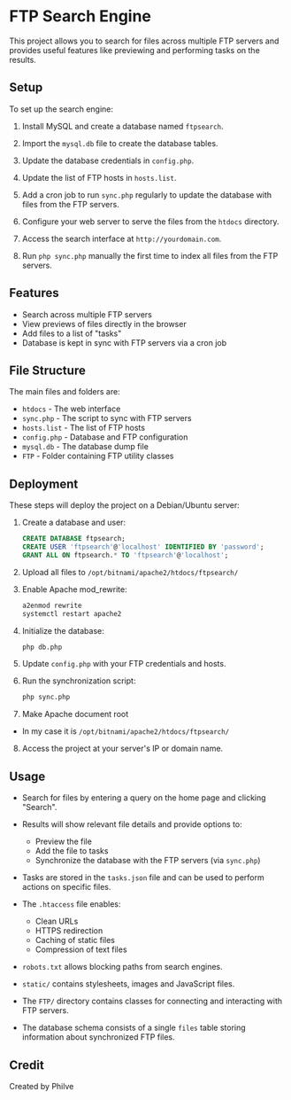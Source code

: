 # FTP Search Engine

This project allows you to search for files across multiple FTP servers and provides useful features like previewing and performing tasks on the results.

## Setup

To set up the search engine:

1. Install MySQL and create a database named `ftpsearch`.

2. Import the `mysql.db` file to create the database tables.

3. Update the database credentials in `config.php`.

4. Update the list of FTP hosts in `hosts.list`.

5. Add a cron job to run `sync.php` regularly to update the database with files from the FTP servers. 

6. Configure your web server to serve the files from the `htdocs` directory.

7. Access the search interface at `http://yourdomain.com`.

8. Run `php sync.php` manually the first time to index all files from the FTP servers.


## Features

- Search across multiple FTP servers 
- View previews of files directly in the browser
- Add files to a list of "tasks"
- Database is kept in sync with FTP servers via a cron job


## File Structure

The main files and folders are:

- `htdocs` - The web interface 
- `sync.php` - The script to sync with FTP servers 
- `hosts.list` - The list of FTP hosts 
- `config.php` - Database and FTP configuration 
- `mysql.db` - The database dump file 
- `FTP` - Folder containing FTP utility classes

## Deployment

These steps will deploy the project on a Debian/Ubuntu server:

1. Create a database and user:

   ````sql
   CREATE DATABASE ftpsearch;
   CREATE USER 'ftpsearch'@'localhost' IDENTIFIED BY 'password';
   GRANT ALL ON ftpsearch.* TO 'ftpsearch'@'localhost';
   

2. Upload all files to `/opt/bitnami/apache2/htdocs/ftpsearch/` 

3. Enable Apache mod_rewrite:

   ````bash
   a2enmod rewrite
   systemctl restart apache2
   

4. Initialize the database:

   ````bash 
   php db.php
   

5. Update `config.php` with your FTP credentials and hosts.

6. Run the synchronization script:

   ````bash
   php sync.php
   

7. Make Apache document root 
 - In my case it is `/opt/bitnami/apache2/htdocs/ftpsearch/`

8. Access the project at your server's IP or domain name.


## Usage

- Search for files by entering a query on the home page and clicking "Search".

- Results will show relevant file details and provide options to:

  - Preview the file 
  - Add the file to tasks 
  - Synchronize the database with the FTP servers (via `sync.php`)

- Tasks are stored in the `tasks.json` file and can be used to perform actions on specific files.

- The `.htaccess` file enables:

  - Clean URLs
  - HTTPS redirection
  - Caching of static files
  - Compression of text files

- `robots.txt` allows blocking paths from search engines.

- `static/` contains stylesheets, images and JavaScript files.

- The `FTP/` directory contains classes for connecting and interacting with FTP servers.

- The database schema consists of a single `files` table storing information about synchronized FTP files.


## Credit

Created by Philve

